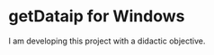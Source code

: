getDataip for Windows
========================
I am developing this project with a didactic objective.
